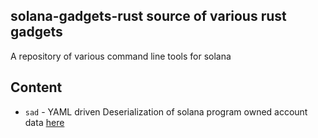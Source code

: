 ## solana-gadgets-rust source of various rust gadgets

A repository of various command line tools for solana

## Content
* `sad` - YAML driven Deserialization of solana program owned account data [here](sad/README.md)